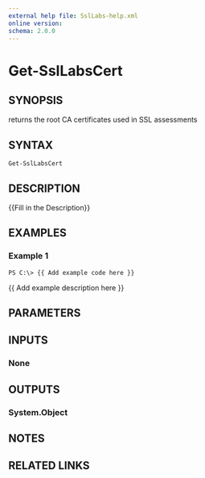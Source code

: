 ```yaml
---
external help file: SslLabs-help.xml
online version: 
schema: 2.0.0
---
```


# Get-SslLabsCert

## SYNOPSIS
returns the root CA certificates used in SSL assessments

## SYNTAX

```
Get-SslLabsCert
```

## DESCRIPTION
{{Fill in the Description}}

## EXAMPLES

### Example 1
```
PS C:\> {{ Add example code here }}
```

{{ Add example description here }}

## PARAMETERS

## INPUTS

### None


## OUTPUTS

### System.Object

## NOTES

## RELATED LINKS


